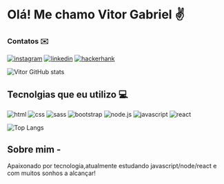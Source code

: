 # Olá! Me chamo Vitor Gabriel ✌️
### Contatos ✉️
[![instagram](https://img.shields.io/badge/Instagram-E4405F?style=for-the-badge&logo=instagram&logoColor=white)](https://www.instagram.com/vitor_gb04/)
[![linkedin](https://img.shields.io/badge/LinkedIn-0077B5?style=for-the-badge&logo=linkedin&logoColor=white)](https://www.linkedin.com/in/vitor-gabriel-25b392275/)
[![hackerhank](https://img.shields.io/badge/-Hackerrank-2EC866?style=for-the-badge&logo=HackerRank&logoColor=white)](https://www.hackerrank.com/profile/vitorgabriel1811)

![Vitor GitHub stats](https://github-readme-stats.vercel.app/api?username=vitorgb7&show_icons=true&theme=tokyonight)


## Tecnolgias que eu utilizo 💻
![html](https://img.shields.io/badge/HTML5-E34F26?style=for-the-badge&logo=html5&logoColor=white)
![css](https://img.shields.io/badge/CSS3-1572B6?style=for-the-badge&logo=css3&logoColor=white)
![sass](https://img.shields.io/badge/Sass-CC6699?style=for-the-badge&logo=sass&logoColor=white)
![bootstrap](https://img.shields.io/badge/Bootstrap-563D7C?style=for-the-badge&logo=bootstrap&logoColor=white)
![node.js](https://img.shields.io/badge/Node.js-43853D?style=for-the-badge&logo=node.js&logoColor=white)
![javascript](	https://img.shields.io/badge/JavaScript-F7DF1E?style=for-the-badge&logo=javascript&logoColor=black)
![react](https://img.shields.io/badge/React-20232A?style=for-the-badge&logo=react&logoColor=61DAFB) 

![Top Langs](https://github-readme-stats.vercel.app/api/top-langs/?username=vitorgb7&hide_progress=true)

## Sobre mim -
Apaixonado por tecnologia,atualmente estudando javascript/node/react e com muitos sonhos a alcançar!

